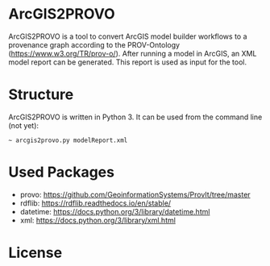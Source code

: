 # ArcGIS2PROVO

ArcGIS2PROVO is a tool to convert ArcGIS model builder workflows to a provenance graph according to the PROV-Ontology (https://www.w3.org/TR/prov-o/). After running a model in ArcGIS, an XML model report can be generated. This report is used as input for the tool.

# Structure

ArcGIS2PROVO is written in Python 3. It can be used from the command line (not yet):

 ```~ arcgis2provo.py modelReport.xml```

# Used Packages

- provo: https://github.com/GeoinformationSystems/ProvIt/tree/master
- rdflib: https://rdflib.readthedocs.io/en/stable/
- datetime: https://docs.python.org/3/library/datetime.html
- xml: https://docs.python.org/3/library/xml.html

# License
